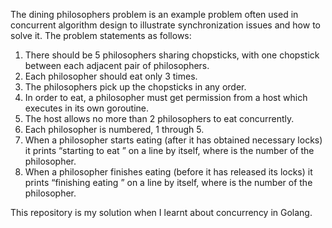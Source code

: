 The dining philosophers problem is an example problem often used in concurrent algorithm design to illustrate synchronization issues and how to solve it.
The problem statements as follows:
1. There should be 5 philosophers sharing chopsticks, with one chopstick between each adjacent pair of philosophers.
2. Each philosopher should eat only 3 times.
3. The philosophers pick up the chopsticks in any order.
4. In order to eat, a philosopher must get permission from a host which executes in its own goroutine.
5. The host allows no more than 2 philosophers to eat concurrently.
6. Each philosopher is numbered, 1 through 5.
7. When a philosopher starts eating (after it has obtained necessary locks) it prints “starting to eat <number>” on a line by itself, where <number> is the number of the philosopher.
8. When a philosopher finishes eating (before it has released its locks) it prints “finishing eating <number>” on a line by itself, where <number> is the number of the philosopher.

This repository is my solution when I learnt about concurrency in Golang.